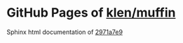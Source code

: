 GitHub Pages of [klen/muffin](https://github.com/klen/muffin.git)
===
Sphinx html documentation of [2971a7e9](https://github.com/klen/muffin/tree/2971a7e9189548aa44ec72fa6e96594efd240c0f)
